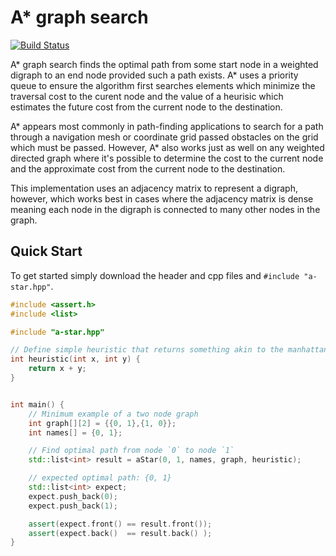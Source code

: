 # A* graph search

[![Build Status](https://travis-ci.org/Lionex/a-star.svg?branch=master)](https://travis-ci.org/Lionex/a-star)

A\* graph search finds the optimal path from some start node in a weighted digraph to an end node provided such a path exists.  A\* uses a priority queue to ensure the algorithm first searches elements which minimize the traversal cost to the curent node and the value of a heurisic which estimates the future cost from the current node to the destination.

A\* appears most commonly in path-finding applications to search for a path through a navigation mesh or coordinate grid passed obstacles on the grid which must be passed.  However, A\* also works just as well on any weighted directed graph where it's possible to determine the cost to the current node and the approximate cost from the current node to the destination.

This implementation uses an adjacency matrix to represent a digraph, however, which works best in cases where the adjacency matrix is dense meaning each node in the digraph is connected to many other nodes in the graph.

## Quick Start

To get started simply download the header and cpp files and `#include "a-star.hpp"`.

```cpp
#include <assert.h>
#include <list>

#include "a-star.hpp"

// Define simple heuristic that returns something akin to the manhattan distance
int heuristic(int x, int y) {
    return x + y;
}


int main() {
    // Minimum example of a two node graph
    int graph[][2] = {{0, 1},{1, 0}};
    int names[] = {0, 1};

    // Find optimal path from node `0` to node `1`
    std::list<int> result = aStar(0, 1, names, graph, heuristic);

    // expected optimal path: {0, 1}
    std::list<int> expect;
    expect.push_back(0);
    expect.push_back(1);

    assert(expect.front() == result.front());
    assert(expect.back()  == result.back() );
}

```
